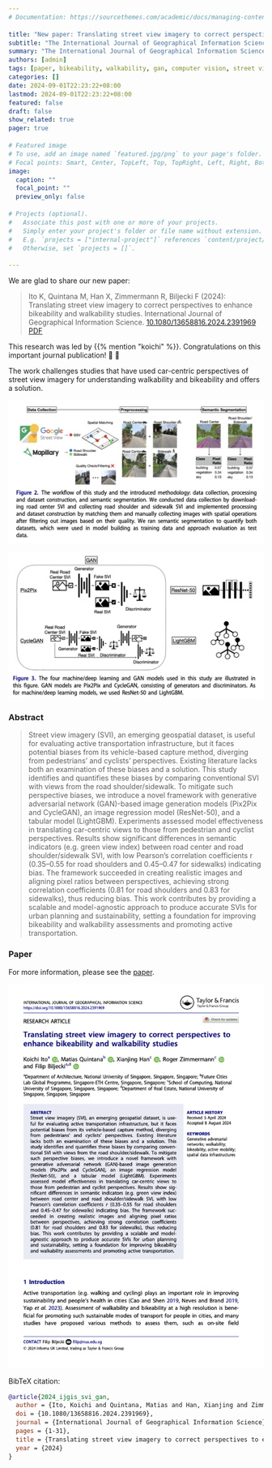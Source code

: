 ```yaml
---
# Documentation: https://sourcethemes.com/academic/docs/managing-content/

title: "New paper: Translating street view imagery to correct perspectives to enhance bikeability and walkability studies"
subtitle: "The International Journal of Geographical Information Science publishes our advancement enabling more accurate street-level data for urban planners."
summary: "The International Journal of Geographical Information Science publishes our advancement enabling more accurate street-level data for urban planners."
authors: [admin]
tags: [paper, bikeability, walkability, gan, computer vision, street view]
categories: []
date: 2024-09-01T22:23:22+08:00
lastmod: 2024-09-01T22:23:22+08:00
featured: false
draft: false
show_related: true
pager: true

# Featured image
# To use, add an image named `featured.jpg/png` to your page's folder.
# Focal points: Smart, Center, TopLeft, Top, TopRight, Left, Right, BottomLeft, Bottom, BottomRight.
image:
  caption: ""
  focal_point: ""
  preview_only: false

# Projects (optional).
#   Associate this post with one or more of your projects.
#   Simply enter your project's folder or file name without extension.
#   E.g. `projects = ["internal-project"]` references `content/project/deep-learning/index.md`.
#   Otherwise, set `projects = []`.

---
```


We are glad to share our new paper:

> Ito K, Quintana M, Han X, Zimmermann R, Biljecki F (2024): Translating street view imagery to correct perspectives to enhance bikeability and walkability studies. International Journal of Geographical Information Science. [<i class="ai ai-doi-square ai"></i> 10.1080/13658816.2024.2391969](https://doi.org/10.1080/13658816.2024.2391969) [<i class="far fa-file-pdf"></i> PDF](/publication/2024-ijgis-svi-gan/2024-ijgis-svi-gan.pdf)</i>

This research was led by {{% mention "koichi" %}}.
Congratulations on this important journal publication! :raised_hands: :clap:

The work challenges studies that have used car-centric perspectives of street view imagery for understanding walkability and bikeability and offers a solution.

![](1.png)

![](2.png)


### Abstract

> Street view imagery (SVI), an emerging geospatial dataset, is useful for evaluating active transportation infrastructure, but it faces potential biases from its vehicle-based capture method, diverging from pedestrians’ and cyclists’ perspectives. Existing literature lacks both an examination of these biases and a solution. This study identifies and quantifies these biases by comparing conventional SVI with views from the road shoulder/sidewalk. To mitigate such perspective biases, we introduce a novel framework with generative adversarial network (GAN)-based image generation models (Pix2Pix and CycleGAN), an image regression model (ResNet-50), and a tabular model (LightGBM). Experiments assessed model effectiveness in translating car-centric views to those from pedestrian and cyclist perspectives. Results show significant differences in semantic indicators (e.g. green view index) between road center and road shoulder/sidewalk SVI, with low Pearson’s correlation coefficients r (0.35–0.55 for road shoulders and 0.45–0.47 for sidewalks) indicating bias. The framework succeeded in creating realistic images and aligning pixel ratios between perspectives, achieving strong correlation coefficients (0.81 for road shoulders and 0.83 for sidewalks), thus reducing bias. This work contributes by providing a scalable and model-agnostic approach to produce accurate SVIs for urban planning and sustainability, setting a foundation for improving bikeability and walkability assessments and promoting active transportation.


### Paper 

For more information, please see the [paper](/publication/2024-ijgis-svi-gan/).

[![](page-one.png)](/publication/2024-ijgis-svi-gan/)

BibTeX citation:
```bibtex
@article{2024_ijgis_svi_gan,
  author = {Ito, Koichi and Quintana, Matias and Han, Xianjing and Zimmermann, Roger and Biljecki, Filip},
  doi = {10.1080/13658816.2024.2391969},
  journal = {International Journal of Geographical Information Science},
  pages = {1-31},
  title = {Translating street view imagery to correct perspectives to enhance bikeability and walkability studies},
  year = {2024}
}
```
